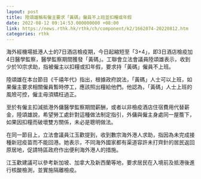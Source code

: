 ```yaml
---
layout: post
title: 陸頌雄稱有僱主要求「黃碼」僱員不上班並扣糧或年假
date: 2022-08-12 09:14:53.000000000 +08:00
link: https://news.rthk.hk/rthk/ch/component/k2/1662074-20220812.htm
categories: rthk
---
```


海外經機場抵港人士的7日酒店檢疫期，今日起縮短至「3+4」，即3日酒店檢疫加4日醫學監察，醫學監察期間獲發「黃碼」。工聯會立法會議員陸頌雄表示，收到少於10宗求助，指被僱主以扣糧或扣年假，要求持「黃碼」僱員不上班。

陸頌雄在本台節目《千禧年代》指出，根據政府說法，「黃碼」人士可以上班，如果僱主要求相關僱員暫時停工，應該照出糧給他們。他認為，「黃碼」人士上班的風險可控，僱主毋須矯枉過正。

至於有僱主扣減抵港外傭醫學監察期間薪酬，或者以非檢疫酒店住宿費用代替薪金，陸頌雄說，希望勞工處針對這種做法制定指引，外傭與僱主身處同一屋簷下，如果因扣糧而破壞雙方關係，未必是聰明做法。

在同一節目上，立法會議員江玉歡提到，收到數宗海外港人求助，指因為未完成接種新冠疫苗而不能回港。她表示，不同海外國家都有渠道容許未打齊針的居民返回原居地，促請特區政府作出便利海外港人的措施。

江玉歡建議可以參考新加坡、加拿大及新西蘭等地，要求居民在入境前及抵港後進行核酸檢測，並實施隔離檢疫。
